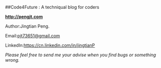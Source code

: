 ##Code4Future : A techniqual blog for coders

**http://pengjt.com**

Author:Jingtian Peng.

Email:pjt73651@gmail.com

LinkedIn:https://cn.linkedin.com/in/jingtianP

*Please feel free to send me your advise when you find bugs or something wrong.*

